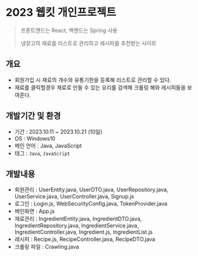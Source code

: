 # 2023 웹킷 개인프로젝트
> 프론트엔드는 React, 백엔드는 Spring 사용
> 
> 냉장고의 재료를 리스트로 관리하고 레시피를 추천받는 사이트

## 개요
- 회원가입 시 재료의 개수와 유통기한을 등록해 리스트로 관리할 수 있다.
- 재료를 클릭할경우 재료로 만들 수 있는 요리를 검색해 크롤링 해와 레시피들을 보여준다.

## 개발기간 및 환경
- 기간 : 2023.10.11 ~ 2023.10.21 (10일)
- OS : Windows10
- 메인 언어 : Java, JavaScript
- 태그 : ```Java```, ```JavaScript```

## 개발내용
- 회원관리 : UserEntity.java, UserDTO.java, UserRepository.java, UserService.java, UserController.java, Signup.js
- 로그인 : Login.js, WebSecurityConfig.java, TokenProvider.java
- 메인화면 : App.js
- 재료관리 : IngredientEntity.java, IngredientDTO.java, IngredientRepository.java, IngredientService.java, IngredientController.java, Ingredient.js, IngredientList.js
- 레시피 : Recipe.js, RecipeController.java, RecipeDTO.java
- 크롤링 파일 : Crawling.java
